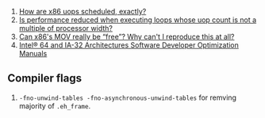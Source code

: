  1. [How are x86 uops scheduled, exactly?][3]
 2. [Is performance reduced when executing loops whose uop count is not a multiple of processor width?][1]
 3. [Can x86's MOV really be “free”? Why can't I reproduce this at all?][2]
 4. [Intel® 64 and IA-32 Architectures Software Developer Optimization Manuals][4]
 
## Compiler flags

 1. `-fno-unwind-tables -fno-asynchronous-unwind-tables` for remving majority of `.eh_frame`.

[1]: https://stackoverflow.com/questions/39311872/is-performance-reduced-when-executing-loops-whose-uop-count-is-not-a-multiple-of
[2]: https://stackoverflow.com/questions/44169342/can-x86s-mov-really-be-free-why-cant-i-reproduce-this-at-all/44193770#44193770
[3]: https://stackoverflow.com/questions/40681331/how-are-x86-uops-scheduled-exactly
[4]: https://software.intel.com/content/www/us/en/develop/articles/intel-sdm.html#optimization
